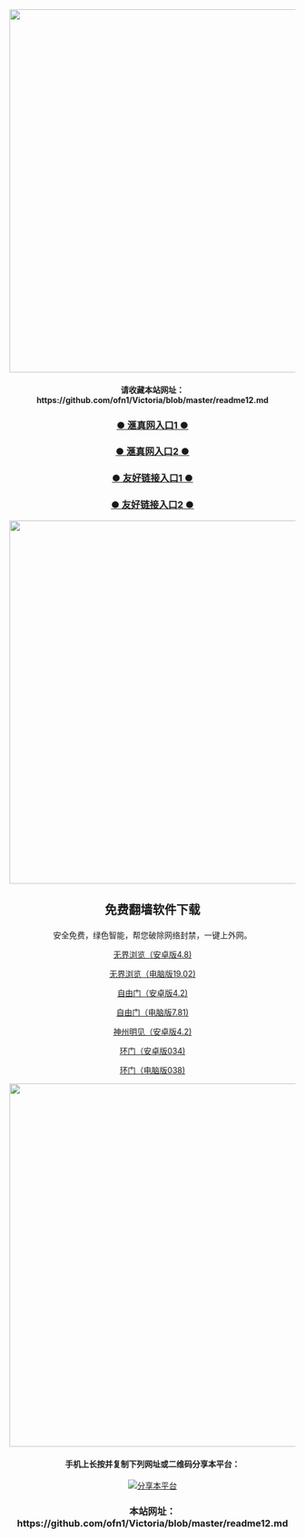 <div align="center"><a href="https://s3.ap-northeast-1.amazonaws.com/emifovmw/index.html?p=5ecb28eb1ee816e1136"><IMG SRC="https://github.com/ofn1/Victoria/blob/master/hzhen5.jpg" width=640></a>
<div align=center><h4>请收藏本站网址：https://github.com/ofn1/Victoria/blob/master/readme12.md</h4></div>


<div align=center><h3><b><a href="https://s3.ap-northeast-1.amazonaws.com/emifovmw/index.html?p=5ecb28eb1ee816e1136">● 滙真网入口1 ● </a></b></h3></div>
  
<div align=center><h3><b><a href="https://kpf45.github.io?p=5ecb28eb1ee816e1136">● 滙真网入口2 ● </a></b></h3></div>

<div align=center><h3><b><a href="https://github.com/gofanben/gm/blob/master/swsp.md">● 友好链接入口1 ● </a></b></h3></div>

<div align=center><h3><b><a href="https://github.com/qqc2352/www/blob/master/README.md">● 友好链接入口2 ● </a></b></h3></div>

<div align="center"><a href="https://s3.ap-northeast-1.amazonaws.com/emifovmw/index.html?p=5ecb28eb1ee816e1136"><IMG SRC="https://github.com/ofn1/Victoria/blob/master/fngrchn3.jpg" width=640></a>

<h2><p><strong>免费翻墙软件下载</strong></p></h2>
安全免费，绿色智能，帮您破除网络封禁，一键上外网。<br>

[无界浏览（安卓版4.8)](https://cdn.jsdelivr.net/gh/ofn1/zhenzhen@1.3/um.apk)

[无界浏览（电脑版19.02)](https://cdn.jsdelivr.net/gh/ofn1/zhenzhen@1.3/u1902.zip)

[自由门（安卓版4.2)](https://cdn.jsdelivr.net/gh/ofn1/zhenzhen@1.3/fgma42.apk)

[自由门（电脑版7.81)](https://cdn.jsdelivr.net/gh/ofn1/zhenzhen@1.3/fg781p.zip)

[神州明见（安卓版4.2)](https://cdn.jsdelivr.net/gh/ofn1/zhenzhen@1.3/SzzdOgate.apk)

[环门（安卓版034)](https://cdn.jsdelivr.net/gh/ofn1/zhenzhen@1.3/oGatea.apk)

[环门（电脑版038)](https://cdn.jsdelivr.net/gh/ofn1/zhenzhen@1.3/oGate.zip)

<div align="center"><a href="https://s3.ap-northeast-1.amazonaws.com/emifovmw/index.html?p=5ecb28eb1ee816e1136"><IMG SRC="https://github.com/ofn1/Victoria/blob/master/fngrchn3.jpg" width=640></a>
  
<h4><h4>手机上长按并复制下列网址或二维码分享本平台：</h4>
  
<div align="center"><a href="https://github.com/ofn1/Victoria/blob/master/readme12.md"><img src="https://github.com/ofn1/Victoria/blob/master/xy_qsg_qr12.jpg" title="分享本平台"></img></a>

<div align=center><h3>本站网址：https://github.com/ofn1/Victoria/blob/master/readme12.md</h3></div>


